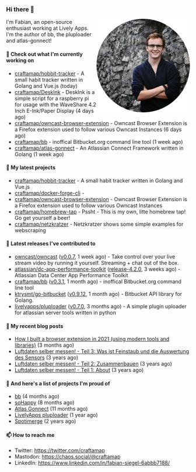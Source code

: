 ### Hi there 👋

<img src="https://raw.githubusercontent.com/craftamap/craftamap/master/assets/profile_picture.png" align="right" width="256"/>

I'm Fabian, an open-source enthusiast working at Lively Apps. I'm the author of bb, the pluploader and atlas-gonnect!

#### 👷 Check out what I'm currently working on

- [craftamap/hobbit-tracker](https://github.com/craftamap/hobbit-tracker) - A small habit tracker written in Golang and Vue.js (today)
- [craftamap/DeskInk](https://github.com/craftamap/DeskInk) - DeskInk is a simple script for a raspberry pi for usage with the WaveShare 4.2 Inch E-Ink/Paper Display (4 days ago)
- [craftamap/owncast-browser-extension](https://github.com/craftamap/owncast-browser-extension) - Owncast Browser Extension is a Firefox extension used to follow various Owncast Instances (6 days ago)
- [craftamap/bb](https://github.com/craftamap/bb) - inoffical Bitbucket.org command line tool (1 week ago)
- [craftamap/atlas-gonnect](https://github.com/craftamap/atlas-gonnect) - An Atlassian Connect Framework written in Golang (1 week ago)

#### 🌱 My latest projects

- [craftamap/hobbit-tracker](https://github.com/craftamap/hobbit-tracker) - A small habit tracker written in Golang and Vue.js
- [craftamap/docker-forge-cli](https://github.com/craftamap/docker-forge-cli) - 
- [craftamap/owncast-browser-extension](https://github.com/craftamap/owncast-browser-extension) - Owncast Browser Extension is a Firefox extension used to follow various Owncast Instances
- [craftamap/homebrew-tap](https://github.com/craftamap/homebrew-tap) - Pssht - This is my own, litte homebrew tap! Go get yourself a beer!
- [craftamap/netzkratzer](https://github.com/craftamap/netzkratzer) - Netzkratzer shows some simple examples for webscraping

#### 🔭 Latest releases I've contributed to

- [owncast/owncast](https://github.com/owncast/owncast) ([v0.0.7](https://github.com/owncast/owncast/releases/tag/v0.0.7), 1 week ago) - Take control over your live stream video by running it yourself.  Streaming &#43; chat out of the box.
- [atlassian/dc-app-performance-toolkit](https://github.com/atlassian/dc-app-performance-toolkit) ([release-4.2.0](https://github.com/atlassian/dc-app-performance-toolkit/releases/tag/release-4.2.0), 3 weeks ago) - Atlassian Data Center App Performance Toolkit
- [craftamap/bb](https://github.com/craftamap/bb) ([v0.3.1](https://github.com/craftamap/bb/releases/tag/v0.3.1), 1 month ago) - inoffical Bitbucket.org command line tool
- [ktrysmt/go-bitbucket](https://github.com/ktrysmt/go-bitbucket) ([v0.9.12](https://github.com/ktrysmt/go-bitbucket/releases/tag/v0.9.12), 1 month ago) - Bitbucket API library for Golang.
- [livelyapps/pluploader](https://github.com/livelyapps/pluploader) ([v0.7.0](https://github.com/livelyapps/pluploader/releases/tag/v0.7.0), 3 months ago) - A simple plugin uploader for atlassian server tools written in python

#### 📜 My recent blog posts


- [How I built a browser extension in 2021 (using modern tools and libraries)](https://siegelfabian.de/posts/2021/02/how-i-built-a-browser-extension-in-2021/) (3 months ago)
- [Luftdaten selber messen! - Teil 3: Was ist Feinstaub und die Auswertung des Sensors](https://siegelfabian.de/posts/2018/02/luftdaten3/) (3 years ago)
- [Luftdaten selber messen! - Teil 2: Zusammenbauen](https://siegelfabian.de/posts/2018/02/luftdaten2/) (3 years ago)
- [Luftdaten selber messen! - Teil 1: About](https://siegelfabian.de/posts/2018/02/luftdaten1/) (3 years ago)

#### 🦚 And here's a list of projects I'm proud of


- [bb](https://siegelfabian.de/projects/2021/bb/) (4 months ago)
- [soHappy](https://siegelfabian.de/projects/2020/sohappy/) (8 months ago)
- [Atlas Gonnect](https://siegelfabian.de/projects/2020/atlas-gonnect/) (11 months ago)
- [LivelyApps pluploader](https://siegelfabian.de/projects/2020/pluploader/) (1 year ago)
- [Spotimerge](https://siegelfabian.de/projects/2019/spotimerge/) (2 years ago)

#### 📫 How to reach me

- Twitter: https://twitter.com/craftamap
- Mastodon: https://chaos.social/@craftamap
- LinkedIn: https://www.linkedin.com/in/fabian-siegel-6abbb7188/

